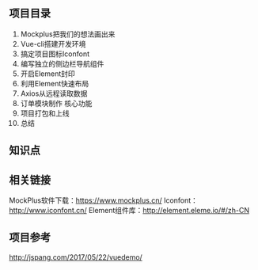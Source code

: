 ## 项目目录
1. Mockplus把我们的想法画出来
2. Vue-cli搭建开发环境
3. 搞定项目图标Iconfont
4. 编写独立的侧边栏导航组件
5. 开启Element封印
6. 利用Element快速布局
7. Axios从远程读取数据
8. 订单模块制作 核心功能
9. 项目打包和上线
10. 总结

## 知识点

## 相关链接
MockPlus软件下载：https://www.mockplus.cn/
Iconfont：http://www.iconfont.cn/
Element组件库：http://element.eleme.io/#/zh-CN

## 项目参考
http://jspang.com/2017/05/22/vuedemo/
